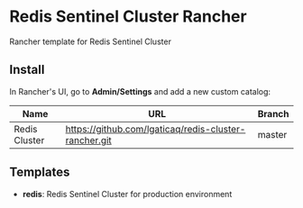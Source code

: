 # Redis Sentinel Cluster Rancher

Rancher template for Redis Sentinel Cluster

## Install

In Rancher's UI, go to **Admin/Settings** and add a new custom catalog:

| Name          | URL                                                   | Branch |
| ------------- | ----------------------------------------------------- | ------ |
| Redis Cluster | https://github.com/lgaticaq/redis-cluster-rancher.git | master |

## Templates

* **redis**: Redis Sentinel Cluster for production environment
